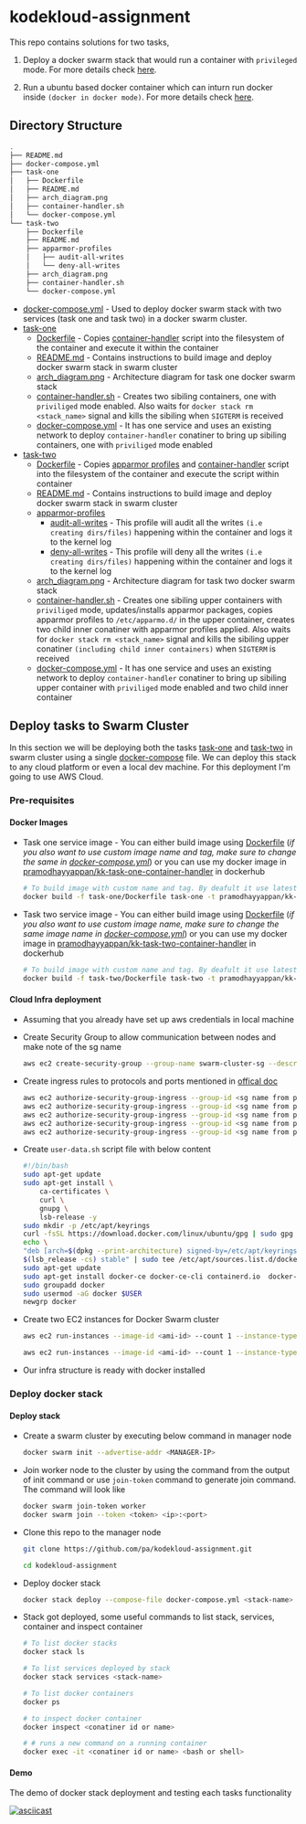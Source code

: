 # kodekloud-assignment

This repo contains solutions for two tasks,

1. Deploy a docker swarm stack that would run a container with `privileged` mode. For more details check [here](task-one/README.md).

2. Run a ubuntu based docker container which can inturn run docker inside `(docker in docker mode)`. For more details check [here](task-two/README.md).

## Directory Structure

```bash
.
├── README.md
├── docker-compose.yml
├── task-one
│   ├── Dockerfile
│   ├── README.md
│   ├── arch_diagram.png
│   ├── container-handler.sh
│   └── docker-compose.yml
└── task-two
    ├── Dockerfile
    ├── README.md
    ├── apparmor-profiles
    │   ├── audit-all-writes
    │   └── deny-all-writes
    ├── arch_diagram.png
    ├── container-handler.sh
    └── docker-compose.yml
```

- [docker-compose.yml](docker-compose.yml) - Used to deploy docker swarm stack with two services (task one and task two) in a docker swarm cluster.
- [task-one](task-one)
  - [Dockerfile](task-one/Dockerfile) - Copies [container-handler](task-one/container-handler.sh) script into the filesystem of the container and execute it within the container
  - [README.md](task-one/README.md) - Contains instructions to build image and deploy docker swarm stack in swarm cluster
  - [arch_diagram.png](task-one/arch_diagram.png) - Architecture diagram for task one docker swarm stack
  - [container-handler.sh](task-one/container-handler.sh) - Creates two sibiling containers, one with  `priviliged` mode enabled. Also waits for `docker stack rm <stack_name>` signal and kills the sibiling when `SIGTERM` is received
  - [docker-compose.yml](task-one/docker-compose.yml) - It has one service and uses an existing network to deploy `container-handler` conatiner to bring up sibiling containers, one with  `priviliged` mode enabled
- [task-two](task-two)
  - [Dockerfile](task-two/Dockerfile) - Copies [apparmor profiles](task-two/apparmor-profiles/) and [container-handler](task-two/container-handler.sh) script into the filesystem of the container and execute the script within container
  - [README.md](task-two/README.md) - Contains instructions to build image and deploy docker swarm stack in swarm cluster
  - [apparmor-profiles](task-two/apparmor-profiles/)
    - [audit-all-writes](task-two/apparmor-profiles/audit-all-writes) - This profile will audit all the writes `(i.e creating dirs/files)` happening within the container and logs it to the kernel log
    - [deny-all-writes](task-two/apparmor-profiles/deny-all-writes) - This profile will deny all the writes `(i.e creating dirs/files)` happening within the container and logs it to the kernel log
  - [arch_diagram.png](task-two/arch_diagram.png) - Architecture diagram for task two docker swarm stack
  - [container-handler.sh](task-two/container-handler.sh) - Creates one sibiling upper containers with  `priviliged` mode, updates/installs apparmor packages, copies apparmor profiles to `/etc/apparmo.d/` in the upper container, creates two child inner conatiner with apparmor profiles applied. Also waits for `docker stack rm <stack_name>` signal and kills the sibiling upper conatiner `(including child inner containers)` when `SIGTERM` is received
  - [docker-compose.yml](task-two/docker-compose.yml) - It has one service and uses an existing network to deploy `container-handler` conatiner to bring up sibiling upper container with  `priviliged` mode enabled and two child inner container

## Deploy tasks to Swarm Cluster

In this section we will be deploying both the tasks [task-one](task-one) and [task-two](task-two) in swarm cluster using a single [docker-compose](docker-compose.yml) file. We can deploy this stack to any cloud platform or even a local dev machine. For this deployment I'm going to use AWS Cloud.

### Pre-requisites

#### Docker Images

- Task one service image - You can either build image using [Dockerfile](task-one/Dockerfile) (_if you also want to use custom image name and tag, make sure to change the same in [docker-compose.yml](docker-compose.yml#L12)_) or you can use my docker image in [pramodhayyappan/kk-task-one-container-handler](https://hub.docker.com/repository/docker/pramodhayyappan/kk-task-one-container-handler) in dockerhub

    ```bash
    # To build image with custom name and tag. By deafult it use latest tag
    docker build -f task-one/Dockerfile task-one -t pramodhayyappan/kk-task-one-container-handler:<tag name>
    ```

- Task two service image - You can either build image using [Dockerfile](task-one/Dockerfile) (_if you also want to use custom image name, make sure to change the same image name in [docker-compose.yml](docker-compose.yml#L23)_) or you can use my docker image in [pramodhayyappan/kk-task-two-container-handler](https://hub.docker.com/repository/docker/pramodhayyappan/kk-task-two-container-handler) in dockerhub

    ```bash
    # To build image with custom name and tag. By deafult it use latest tag
    docker build -f task-two/Dockerfile task-two -t pramodhayyappan/kk-task-two-container-handler:<tag name>
    ```

#### Cloud Infra deployment

- Assuming that you already have set up aws credentials in local machine
- Create Security Group to allow communication between nodes and make note of the sg name

    ```bash
    aws ec2 create-security-group --group-name swarm-cluster-sg --description "swarm cluster security group" --vpc-id <vpc-id>
    ```

- Create ingress rules to protocols and ports mentioned in [offical doc](https://docs.docker.com/engine/swarm/swarm-tutorial/#open-protocols-and-ports-between-the-hosts)

    ```bash
    aws ec2 authorize-security-group-ingress --group-id <sg name from previous step> --protocol tcp --port 22 --cidr <cidr ip>
    aws ec2 authorize-security-group-ingress --group-id <sg name from previous step> --protocol tcp --port 2377 --cidr <cidr ip>
    aws ec2 authorize-security-group-ingress --group-id <sg name from previous step> --protocol tcp --port 7946 --cidr <cidr ip>
    aws ec2 authorize-security-group-ingress --group-id <sg name from previous step> --protocol udp --port 7946 --cidr <cidr ip>
    aws ec2 authorize-security-group-ingress --group-id <sg name from previous step> --protocol udp --port 4789 --cidr <cidr ip>
    ```

- Create `user-data.sh` script file with below content

    ```bash
    #!/bin/bash
    sudo apt-get update
    sudo apt-get install \
        ca-certificates \
        curl \
        gnupg \
        lsb-release -y
    sudo mkdir -p /etc/apt/keyrings
    curl -fsSL https://download.docker.com/linux/ubuntu/gpg | sudo gpg --dearmor -o /etc/apt/keyrings/docker.gpg
    echo \
    "deb [arch=$(dpkg --print-architecture) signed-by=/etc/apt/keyrings/docker.gpg] https://download.docker.com/linux/ubuntu \
    $(lsb_release -cs) stable" | sudo tee /etc/apt/sources.list.d/docker.list > /dev/null
    sudo apt-get update
    sudo apt-get install docker-ce docker-ce-cli containerd.io  docker-compose-plugin git -y
    sudo groupadd docker
    sudo usermod -aG docker $USER
    newgrp docker
    ```

- Create two EC2 instances for Docker Swarm cluster

    ```bash
    aws ec2 run-instances --image-id <ami-id> --count 1 --instance-type t2.xlarge --key-name <key-pair-name> --security-group-ids <sg name from first step> --subnet-id <subnet-id> --tag-specifications 'ResourceType=instance,Tags=[{Key=Name,Value=ManagerNode}]' --user-data file://user-data.sh

    aws ec2 run-instances --image-id <ami-id> --count 1 --instance-type t2.xlarge --key-name <key-pair-name> --security-group-ids <sg name from first step> --subnet-id <subnet-id> --tag-specifications 'ResourceType=instance,Tags=[{Key=Name,Value=WorkerNode1}]' --user-data file://user-data.sh
    ```

- Our infra structure is ready with docker installed

### Deploy docker stack

#### Deploy stack

- Create a swarm cluster by executing below command in manager node

    ```bash
    docker swarm init --advertise-addr <MANAGER-IP>
    ```

- Join worker node to the cluster by using the command from the output of init command or use `join-token` command to generate join command. The command will look like

    ```bash
    docker swarm join-token worker
    docker swarm join --token <token> <ip>:<port>
    ```

- Clone this repo to the manager node

    ```bash
    git clone https://github.com/pa/kodekloud-assignment.git

    cd kodekloud-assignment
    ```

- Deploy docker stack

    ```bash
    docker stack deploy --compose-file docker-compose.yml <stack-name>
    ```

- Stack got deployed, some useful commands to list stack, services, container and inspect container

    ```bash
    # To list docker stacks
    docker stack ls

    # To list services deployed by stack
    docker stack services <stack-name>

    # To list docker containers
    docker ps

    # to inspect docker container
    docker inspect <conatiner id or name>

    # # runs a new command on a running container
    docker exec -it <conatiner id or name> <bash or shell>
    ```

#### Demo

The demo of docker stack deployment and testing each tasks functionality

[![asciicast](https://asciinema.org/a/500320.svg)](https://asciinema.org/a/500320)
